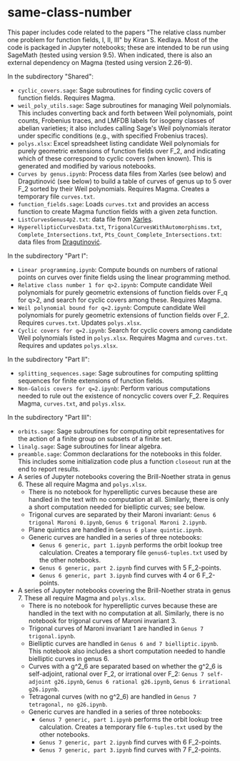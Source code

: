 # same-class-number

This paper includes code related to the papers "The relative class number one problem for function fields, I, II, III" by Kiran S. Kedlaya. Most of the code is packaged in Jupyter notebooks; these are intended to be run using SageMath (tested using version 9.5). When indicated, there is also an external dependency on Magma (tested using version 2.26-9).

In the subdirectory "Shared":

- `cyclic_covers.sage`: Sage subroutines for finding cyclic covers of function fields. Requires Magma.
- `weil_poly_utils.sage`: Sage subroutines for managing Weil polynomials. This includes converting back and forth between Weil polynomials, point counts, Frobenius traces, and LMFDB labels for isogeny classes of abelian varieties; it also includes calling Sage's Weil polynomials iterator under specific conditions (e.g., with specified Frobenius traces).
- `polys.xlsx`: Excel spreadsheet listing candidate Weil polynomials for purely geometric extensions of function fields over F_2, and indicating which of these correspond to cyclic covers (when known). This is generated and modified by various notebooks.
- `Curves by genus.ipynb`: Process data files from Xarles (see below) and Dragutinović (see below) to build a table of curves of genus up to 5 over F\_2 sorted by their Weil polynomials. Requires Magma. Creates a temporary file `curves.txt`.
- `function_fields.sage`: Loads `curves.txt` and provides an access function to create Magma function fields with a given zeta function.
- `ListCurvesGenus4p2.txt`: data file from [Xarles](https://github.com/XavierXarles/Censusforgenus4curvesoverF2).
- `HyperellipticCurvesData.txt`, `TrigonalCurvesWithAutomorphisms.txt`, `Complete_Intersections.txt`, `Pts_Count_Complete_Intersections.txt`: data files from [Dragutinović](https://github.com/DusanDragutinovic/MT_Curves).

In the subdirectory "Part I":

- `Linear programming.ipynb`: Compute bounds on numbers of rational points on curves over finite fields using the linear programming method.
- `Relative class number 1 for q>2.ipynb`: Compute candidate Weil polynomials for purely geometric extensions of function fields over F_q for q>2, and search for cyclic covers among these. Requires Magma.
- `Weil polynomial bound for q=2.ipynb`: Compute candidate Weil polynomials for purely geometric extensions of function fields over F\_2. Requires `curves.txt`. Updates `polys.xlsx`.
- `Cyclic covers for q=2.ipynb`: Search for cyclic covers among candidate Weil polynomials listed in `polys.xlsx`. Requires Magma and `curves.txt`. Requires and updates `polys.xlsx`.

In the subdirectory "Part II":

- `splitting_sequences.sage`: Sage subroutines for computing splitting sequences for finite extensions of function fields.
- `Non-Galois covers for q=2.ipynb`: Perform various computations needed to rule out the existence of noncyclic covers over F_2. Requires Magma, `curves.txt`, and `polys.xlsx`. 
 
In the subdirectory "Part III":

- `orbits.sage`: Sage subroutines for computing orbit representatives for the action of a finite group on subsets of a finite set.
- `linalg.sage`: Sage subroutines for linear algebra.
- `preamble.sage`: Common declarations for the notebooks in this folder. This includes some initialization code   plus a function `closeout` run at the end to report results.
- A series of Jupyter notebooks covering the Brill-Noether strata in genus 6. These all require Magma and `polys.xlsx`.
  - There is no notebook for hyperelliptic curves because these are handled in the text with no computation at all. Similarly, there is only a short computation needed for bielliptic curves; see below.
  - Trigonal curves are separated by their Maroni invariant: `Genus 6 trigonal Maroni 0.ipynb`, `Genus 6 trigonal Maroni 2.ipynb`.
  - Plane quintics are handled in `Genus 6 plane quintic.ipynb`.
  - Generic curves are handled in a series of three notebooks:
     - `Genus 6 generic, part 1.ipynb` performs the orbit lookup tree calculation. Creates a temporary file `genus6-tuples.txt` used by the other notebooks.
     - `Genus 6 generic, part 2.ipynb` find curves with 5 F\_2-points.
     - `Genus 6 generic, part 3.ipynb` find curves with 4 or 6 F\_2-points.
- A series of Jupyter notebooks covering the Brill-Noether strata in genus 7. These all require Magma and `polys.xlsx`.
  - There is no notebook for hyperelliptic curves because these are handled in the text with no computation at all. Similarly, there is no notebook for trigonal curves of Maroni invariant 3.
  - Trigonal curves of Maroni invariant 1 are handled in `Genus 7 trigonal.ipynb`.
  - Bielliptic curves are handled in `Genus 6 and 7 bielliptic.ipynb`. This notebook also includes a short computation needed to handle bielliptic curves in genus 6.
  - Curves with a g\^2\_6 are separated based on whether the g\^2\_6 is self-adjoint, rational over F\_2, or irrational over F\_2: `Genus 7 self-adjoint g26.ipynb`, `Genus 6 rational g26.ipynb`, `Genus 6 irrational g26.ipynb`.
  - Tetragonal curves (with no g\^2\_6) are handled in `Genus 7 tetragonal, no g26.ipynb`.
  - Generic curves are handled in a series of three notebooks:
     - `Genus 7 generic, part 1.ipynb` performs the orbit lookup tree calculation. Creates a temporary file `6-tuples.txt` used by the other notebooks.
     - `Genus 7 generic, part 2.ipynb` find curves with 6 F\_2-points.
     - `Genus 7 generic, part 3.ipynb` find curves with 7 F\_2-points.

